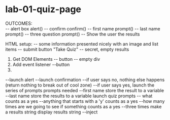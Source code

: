 # lab-01-quiz-page

OUTCOMES:  
 -- alert box alert()
 -- confirm confirm()
 -- first name prompt() 
 -- last name prompt()
 -- three question prompt()
 -- Show the user the results

 HTML setup:
 -- some information presented nicely with an image and list items
 -- submit button "Take Quiz"
 -- secret, empty results <div></div>

 1) Get DOM Elements
 -- button
 -- empty div
 2) Add event listener
 --button
 3)
 --launch alert
 --launch confirmation
    --if user says no, nothing else happens (return nothing to break out of cool zone)
    --if user says yes, launch the series of prompts
prompts needed
    --first name
        store the result to a variable
    --last name
        store the results to a variable
    launch quiz prompts
    -- what counts as a yes
        --anything that starts with a 'y' counts as a yes
        --how many times are we going to see if something counts as a yes
            --three times
make a results string
display results string
    --inject 
